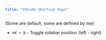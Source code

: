 ```yaml
---
title: "VSCode Shortcut Keys"
---
```


(Some are default, some are defined by me)
- `⌘K + B` - Toggle sidebar position (left - right)